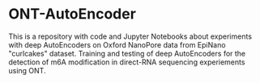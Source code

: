 # ONT-AutoEncoder
This is a repository with code and Jupyter Notebooks about experiments with deep AutoEncoders on Oxford NanoPore data from EpiNano "curlcakes" dataset. Training and testing of deep AutoEncoders for the detection of m6A modification in direct-RNA sequencing experiements using ONT.
